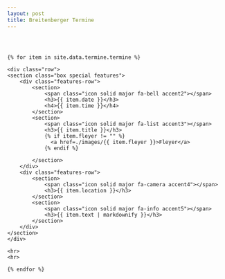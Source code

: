```yaml
---
layout: post
title: Breitenberger Termine
---
```



<section id="main" class="container">

<section class="box special">
    <header class="major">
    </header>
    <!--<span class="image featured"><img src="images/pic01.jpg" alt="" /></span>-->
</section>


<!-- awesome font icons look at https://github.com/FortAwesome/Font-Awesome/tree/master/svgs/solid -->

    {% for item in site.data.termine.termine %}

    <div class="row">
    <section class="box special features">
        <div class="features-row">
            <section>
                <span class="icon solid major fa-bell accent2"></span>
                <h3>{{ item.date }}</h3>
                <h4>{{ item.time }}</h4>
            </section>
            <section>
                <span class="icon solid major fa-list accent3"></span>
                <h3>{{ item.title }}</h3>
                {% if item.fleyer != "" %}
                  <a href=./images/{{ item.fleyer }}>Fleyer</a>
                {% endif %}
                
            </section>
        </div>
        <div class="features-row">
            <section>
                <span class="icon solid major fa-camera accent4"></span>
                <h3>{{ item.location }}</h3>
            </section>
            <section>
                <span class="icon solid major fa-info accent5"></span>
                <h3>{{ item.text | markdownify }}</h3>
            </section>
        </div>
    </section>
    </div>

    <hr>
    <hr>

    {% endfor %}

</section>
